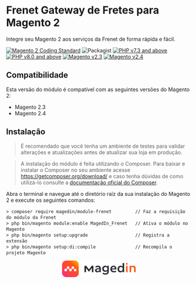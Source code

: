 # Frenet Gateway de Fretes para Magento 2
Integre seu Magento 2 aos serviços da Frenet de forma rápida e fácil.

[![Magento 2 Coding Standard](https://github.com/magedin/magento2-module-frenet/actions/workflows/coding-standard.yml/badge.svg?branch=master)](https://github.com/magedin/magento2-module-frenet/actions/workflows/coding-standard.yml)
![Packagist](https://img.shields.io/packagist/dt/frenet/frenet-magento2)
[![PHP v7.3 and above](https://img.shields.io/badge/php-v7.3%20and%20above-blue.svg)](http://www.php.net)
[![PHP v8.0 and above](https://img.shields.io/badge/php-v8.0%20and%20above-blue.svg)](http://www.php.net)
[![Magento v2.3](https://img.shields.io/badge/magento-v2.3-green.svg)](https://magento.com/)
[![Magento v2.4](https://img.shields.io/badge/magento-v2.4-green.svg)](https://magento.com/)

## Compatibilidade

Esta versão do módulo é compatível com as seguintes versões do Magento 2:

- Magento 2.3
- Magento 2.4

## Instalação
> É recomendado que você tenha um ambiente de testes para validar alterações e atualizações antes de atualizar sua loja em produção.

> A instalação do módulo é feita utilizando o Composer. Para baixar e instalar o Composer no seu ambiente acesse https://getcomposer.org/download/ e caso tenha dúvidas de como utilizá-lo consulte a [documentação oficial do Composer](https://getcomposer.org/doc/).

Abra o terminal e navegue até o diretório raíz da sua instalação do Magento 2 e execute os seguintes comandos:

```
> composer require magedin/module-frenet         // Faz a requisição do módulo da Frenet
> php bin/magento module:enable MagedIn_Frenet   // Ativa o módulo no Magento
> php bin/magento setup:upgrade                  // Registra a extensão
> php bin/magento setup:di:compile               // Recompila o projeto Magento
```

<div style="text-align: center;">
    <a href="https://github.com/magedin/magento2-module-frenet/">
        <img src="https://github.com/magedin/magento2-module-frenet/blob/master/.github/images/magedin_logo.svg?raw=true" width="200" alt="MagedIn Technology"/>
    </a>
</div>
